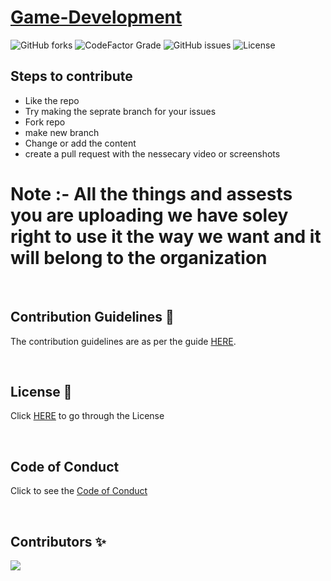 # [Game-Development](https://github.com/Developer-Student-Clubs-MMDU/Game-Development)


 ![GitHub forks](https://img.shields.io/github/forks/Developer-Student-Clubs-MMDU/Game-Development?label=Forks&style=for-the-badge) 
 ![CodeFactor Grade](https://img.shields.io/codefactor/grade/github/Developer-Student-Clubs-MMDU/Game-Development?style=for-the-badge) 
 ![GitHub issues](https://img.shields.io/github/issues/Developer-Student-Clubs-MMDU/Game-Development?style=for-the-badge) 
 ![License](https://img.shields.io/github/license/Developer-Student-Clubs-MMDU/Game-Development?style=for-the-badge)
 
 
## Steps to contribute
- Like the repo
- Try making the seprate branch for your issues
- Fork repo
- make new branch
- Change or add the content
- create a pull request with the nessecary video or screenshots



# Note :- All the things and assests you are uploading we have soley right to use it the way we want and it will belong to the organization



<br>


## Contribution Guidelines 🧾
The contribution guidelines are as per the guide [HERE](https://github.com/Developer-Student-Clubs-MMDU/Game-Development/blob/master/CONTRIBUTING.md).


<br>


## License 📑
Click [HERE](https://github.com/Developer-Student-Clubs-MMDU/Game-Development/blob/master/License.md) to go through the License


<br>


## Code of Conduct

Click to see the [Code of Conduct](https://github.com/Developer-Student-Clubs-MMDU/Game-Development/blob/master/CODE_OF_CONDUCT.md)



<br>


## Contributors ✨

<a href="https://github.com/Developer-Student-Clubs-MMDU/Game-Development/graphs/contributors">
  <img src="https://contrib.rocks/image?repo=Developer-Student-Clubs-MMDU/Game-Development" />
</a>
